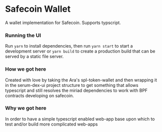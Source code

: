 # Safecoin Wallet 

A wallet implementation for Safecoin.  Supports typscript.

### Running the UI

Run `yarn` to install dependencies, then run `yarn start` to start a development server or `yarn build` to create a production build that can be served by a static file server.

### How we got here
Created with love by taking the Ara's spl-token-wallet and then wrapping it in the serum-dex-ui project structure to get something that allows typescript and still resolves the miriad
dependencies to work with BPF contracts developing on safecoin.

### Why we got here
In order to have a simple typescript enabled web-app base upon which to test and/or build more complicated web-apps
